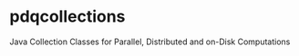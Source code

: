 pdqcollections
==============

Java Collection Classes for Parallel, Distributed and on-Disk Computations